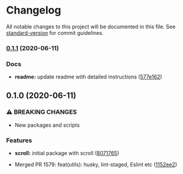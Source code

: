 # Changelog

All notable changes to this project will be documented in this file. See [standard-version](https://github.com/conventional-changelog/standard-version) for commit guidelines.

### [0.1.1](https://ssh.dev.azure.com///compare/v0.1.0...v0.1.1) (2020-06-11)


### Docs

* **readme:** update readme with detailed instructions ([577e162](https://ssh.dev.azure.com///commit/577e162503583e8399142c16c2b441330061f8d2))

## 0.1.0 (2020-06-11)

### ⚠ BREAKING CHANGES

- New packages and scripts

### Features

- **scroll:** initial package with scroll
  ([8071765](https://ssh.dev.azure.com///commit/80717652fab7b2aafa1b298f29a9ced4fbe7b5b5))

* Merged PR 1579: feat(utils): husky, lint-staged, Eslint etc
  ([1152ee2](https://ssh.dev.azure.com///commit/1152ee2dbac4d2b31663177045b504aeefb27d14))
